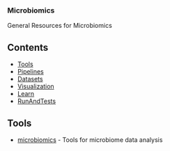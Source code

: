 ### **Microbiomics**
General Resources for Microbiomics

## Contents
- [Tools](#Tools)
- [Pipelines](#Pipelines)
- [Datasets](#Datasets)
- [Visualization](#Visualization)
- [Learn](#Learn)
- [RunAndTests](#RunAndTests)

## Tools
- [microbiomics](https://github.com/tvatanen/microbiomics) - Tools for microbiome data analysis
